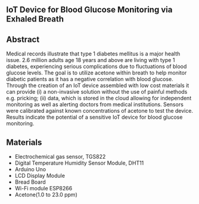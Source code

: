 ## IoT Device for Blood Glucose Monitoring via Exhaled Breath

## Abstract
Medical records illustrate that type 1 diabetes mellitus is a major health issue. 2.6 million adults age 18 years and above are living with type 1 diabetes, experiencing serious complications due to fluctuations of blood glucose levels. The goal is to utilize acetone within breath to help monitor diabetic patients as it has a negative correlation with blood glucose. Through the creation of an IoT device assembled with low cost materials it can provide (i) a non-invasive solution without the use of painful methods e.g. pricking; (ii) data, which is stored in the cloud allowing for independent monitoring as well as alerting doctors from medical institutions. Sensors were calibrated against known concentrations of acetone to test the device. Results indicate the potential of a sensitive IoT device for blood glucose monitoring. 

## Materials
- Electrochemical gas sensor, TGS822
- Digital Temperature Humidity Sensor Module, DHT11
- Arduino Uno
- LCD Display Module
- Bread Board
- Wi-Fi module ESP8266
- Acetone(1.0 to 23.0 ppm)
